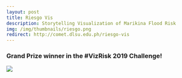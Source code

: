 ```yaml
---
layout: post
title: Riesgo Vis
description: Storytelling Visualization of Marikina Flood Risk
img: /img/thumbnails/riesgo.png
redirect: http://comet.dlsu.edu.ph/riesgo-vis
---
```


<h3>Grand Prize winner in the <b>#VizRisk 2019 Challenge! </b></h3>

<div class="row">
	<img class="col three" src="{{ site.baseurl }}/img/riesgo.gif" />
</div>
